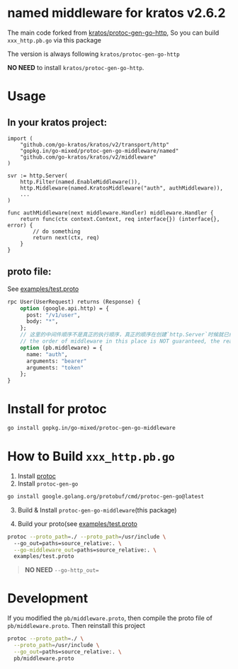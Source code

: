 # named middleware for kratos v2.6.2

The main code forked from [kratos/protoc-gen-go-http](https://github.com/go-kratos/kratos/tree/main/cmd/protoc-gen-go-http), 
So you can build `xxx_http.pb.go` via this package

The version is always following `kratos/protoc-gen-go-http`

**NO NEED** to install `kratos/protoc-gen-go-http`.

# Usage

## In your kratos project:

```golang
import (
    "github.com/go-kratos/kratos/v2/transport/http"
	"gopkg.in/go-mixed/protoc-gen-go-middleware/named"
    "github.com/go-kratos/kratos/v2/middleware"
)

svr := http.Server(
    http.Filter(named.EnableMiddleware()),
	http.Middleware(named.KratosMiddleware("auth", authMiddleware)),
	...
)

func authMiddleware(next middleware.Handler) middleware.Handler {
	return func(ctx context.Context, req interface{}) (interface{}, error) {
        // do something
        return next(ctx, req)
    }
}

```

## proto file:

See [examples/test.proto](examples/test.proto)

```proto
rpc User(UserRequest) returns (Response) {
    option (google.api.http) = {
      post: "/v1/user",
      body: "*",
    };
    // 这里的中间件顺序不是真正的执行顺序，真正的顺序在创建`http.Server`时候就已经确定了，比如：`http.Server(http.Middleware(middleware1, middleware2, middleware3))`
    // the order of middleware in this place is NOT guaranteed, the real order is determined when creating `http.Server`, for example: `http.Server(http.Middleware(middleware1, middleware2, middleware3))`
    option (pb.middleware) = {
      name: "auth",
      arguments: "bearer"
      arguments: "token"
    };
}
```


# Install for protoc

```bash
go install gopkg.in/go-mixed/protoc-gen-go-middleware
```

# How to Build `xxx_http.pb.go`

1. Install [protoc](https://github.com/protocolbuffers/protobuf#protocol-compiler-installation)
2. Install `protoc-gen-go`
```bash
go install google.golang.org/protobuf/cmd/protoc-gen-go@latest
```
3. Build & Install `protoc-gen-go-middleware`(this package)

4. Build your proto(see [examples/test.proto](examples/test.proto)

```bash
protoc --proto_path=./ --proto_path=/usr/include \ 
  --go_out=paths=source_relative:. \
  --go-middleware_out=paths=source_relative:. \  
  examples/test.proto
```
> **NO NEED** `--go-http_out=`

# Development

If you modified the `pb/middleware.proto`, then compile the proto file of `pb/middleware.proto`. Then reinstall this project

```bash
protoc --proto_path=./ \
  --proto_path=/usr/include \
  --go_out=paths=source_relative:. \
  pb/middleware.proto
```